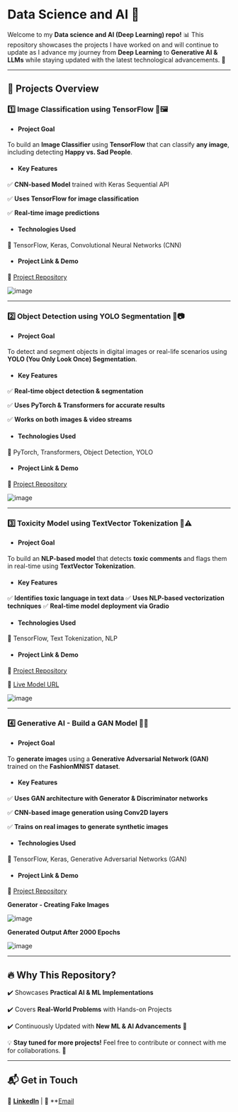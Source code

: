 # Data Science and AI 🚀

Welcome to my **Data science and AI (Deep Learning) repo!** 📊 This repository showcases the projects I have worked on and will continue to update as I advance my journey from **Deep Learning** to **Generative AI & LLMs** while staying updated with the latest technological advancements. 🚀

---

## 📌 Projects Overview

### 1️⃣ Image Classification using TensorFlow 📸🖼️

- #### **Project Goal**
To build an **Image Classifier** using **TensorFlow** that can classify **any image**, including detecting **Happy vs. Sad People**.

- #### **Key Features**
✅ **CNN-based Model** trained with Keras Sequential API

✅ **Uses TensorFlow for image classification**

✅ **Real-time image predictions**

- #### **Technologies Used**

🔹 TensorFlow, Keras, Convolutional Neural Networks (CNN)

- #### **Project Link & Demo**

🔗 [Project Repository](https://github.com/farheen-akhter-23/Data-Science-AI-DeepLearning/blob/main/ImageClassifier_HappyVsSad/ImageClassifier_RandomImageClasses.ipynb)

![image](https://github.com/FarheenAkhter786/MachineLearning_Porfolio/assets/144804109/f041564f-3a31-4381-ac4a-37508111c7c3)

---

### 2️⃣ Object Detection using YOLO Segmentation 🎯📷

- #### **Project Goal**

To detect and segment objects in digital images or real-life scenarios using **YOLO (You Only Look Once) Segmentation**.

- #### **Key Features**

✅ **Real-time object detection & segmentation**

✅ **Uses PyTorch & Transformers for accurate results**

✅ **Works on both images & video streams**

- #### **Technologies Used**

🔹 PyTorch, Transformers, Object Detection, YOLO

- #### **Project Link & Demo**

🔗 [Project Repository](https://github.com/farheen-akhter-23/Data-Science-AI-DeepLearning/blob/main/YOLOSegmentation/app.py)

![image](https://github.com/FarheenAkhter786/MachineLearning_Porfolio/assets/144804109/e5450bd6-6c63-489b-a858-b67c481afcd5)

---

### 3️⃣ Toxicity Model using TextVector Tokenization 💬⚠️

- #### **Project Goal**

To build an **NLP-based model** that detects **toxic comments** and flags them in real-time using **TextVector Tokenization**.

- #### **Key Features**

✅ **Identifies toxic language in text data**
✅ **Uses NLP-based vectorization techniques**
✅ **Real-time model deployment via Gradio**

- #### **Technologies Used**

🔹 TensorFlow, Text Tokenization, NLP

- #### **Project Link & Demo**

🔗 [Project Repository](https://github.com/farheen-akhter-23/Data-Science-AI-DeepLearning/tree/main/ToxicityModel-Tokenization)

🔗 [Live Model URL](https://debc4cae83290afb42.gradio.live/)

![image](https://github.com/FarheenAkhter786/MachineLearning_Porfolio/assets/144804109/ec96a0f8-12d5-4673-a4d9-6a17f7efc1eb)

---

### 4️⃣ Generative AI - Build a GAN Model 🧠🎨

- #### **Project Goal**
To **generate images** using a **Generative Adversarial Network (GAN)** trained on the **FashionMNIST dataset**.

- #### **Key Features**

✅ **Uses GAN architecture with Generator & Discriminator networks**

✅ **CNN-based image generation using Conv2D layers**

✅ **Trains on real images to generate synthetic images**

- #### **Technologies Used**

🔹 TensorFlow, Keras, Generative Adversarial Networks (GAN)

- #### **Project Link & Demo**

🔗 [Project Repository](https://github.com/farheen-akhter-23/Data-Science-AI-DeepLearning/tree/main/GAN-Model)

**Generator - Creating Fake Images**

![image](https://github.com/FarheenAkhter786/MachineLearning_Porfolio/assets/144804109/0d4e2430-750f-4be6-8a4d-3d18f9187708)

**Generated Output After 2000 Epochs**

![image](https://github.com/FarheenAkhter786/MachineLearning_Porfolio/assets/144804109/fdb5bf3f-c653-47e5-b909-64bf0235ffe7)

---

## 🔥 Why This Repository?

✔️ Showcases **Practical AI & ML Implementations**

✔️ Covers **Real-World Problems** with Hands-on Projects

✔️ Continuously Updated with **New ML & AI Advancements** 🚀

💡 **Stay tuned for more projects!** Feel free to contribute or connect with me for collaborations. 🤝

---

## 📬 Get in Touch

💼 **[LinkedIn](https://www.linkedin.com/in/farheen-akhter-153a0b156/)**  |  📧 **[Email](feenu.akhter@gmail.com)

